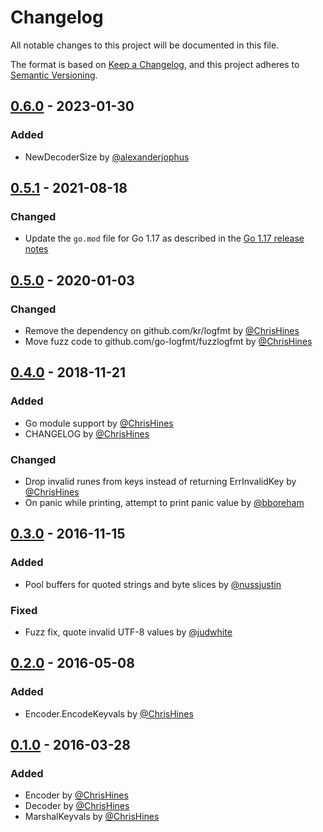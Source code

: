 # Changelog

All notable changes to this project will be documented in this file.

The format is based on [Keep a Changelog](https://keepachangelog.com/en/1.0.0/),
and this project adheres to [Semantic Versioning](https://semver.org/spec/v2.0.0.html).

## [0.6.0] - 2023-01-30

[0.6.0]: https://github.com/go-logfmt/logfmt/compare/v0.5.1...v0.6.0

### Added

- NewDecoderSize by [@alexanderjophus]

## [0.5.1] - 2021-08-18

[0.5.1]: https://github.com/go-logfmt/logfmt/compare/v0.5.0...v0.5.1

### Changed

- Update the `go.mod` file for Go 1.17 as described in the [Go 1.17 release
  notes](https://golang.org/doc/go1.17#go-command)

## [0.5.0] - 2020-01-03

[0.5.0]: https://github.com/go-logfmt/logfmt/compare/v0.4.0...v0.5.0

### Changed

- Remove the dependency on github.com/kr/logfmt by [@ChrisHines]
- Move fuzz code to github.com/go-logfmt/fuzzlogfmt by [@ChrisHines]

## [0.4.0] - 2018-11-21

[0.4.0]: https://github.com/go-logfmt/logfmt/compare/v0.3.0...v0.4.0

### Added

- Go module support by [@ChrisHines]
- CHANGELOG by [@ChrisHines]

### Changed

- Drop invalid runes from keys instead of returning ErrInvalidKey by [@ChrisHines]
- On panic while printing, attempt to print panic value by [@bboreham]

## [0.3.0] - 2016-11-15

[0.3.0]: https://github.com/go-logfmt/logfmt/compare/v0.2.0...v0.3.0

### Added

- Pool buffers for quoted strings and byte slices by [@nussjustin]

### Fixed

- Fuzz fix, quote invalid UTF-8 values by [@judwhite]

## [0.2.0] - 2016-05-08

[0.2.0]: https://github.com/go-logfmt/logfmt/compare/v0.1.0...v0.2.0

### Added

- Encoder.EncodeKeyvals by [@ChrisHines]

## [0.1.0] - 2016-03-28

[0.1.0]: https://github.com/go-logfmt/logfmt/commits/v0.1.0

### Added

- Encoder by [@ChrisHines]
- Decoder by [@ChrisHines]
- MarshalKeyvals by [@ChrisHines]

[@ChrisHines]: https://github.com/ChrisHines
[@bboreham]: https://github.com/bboreham
[@judwhite]: https://github.com/judwhite
[@nussjustin]: https://github.com/nussjustin
[@alexanderjophus]: https://github.com/alexanderjophus
